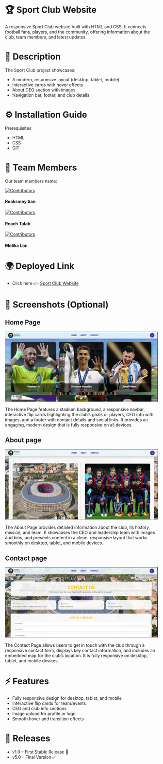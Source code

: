 # 🏆 Sport Club Website
A responsive Sport Club website built with HTML and CSS.
It connects football fans, players, and the community, offering information about the club, team members, and latest updates.

# 📖 Description
The Sport Club project showcases:
- A modern, responsive layout (desktop, tablet, mobile)
- Interactive cards with hover effects
- About CEO section with images
- Navigation bar, footer, and club details

# ⚙️ Installation Guide
Prerequisites
- HTML
- CSS
- GIT

# 👥 Team Members

Our team members name:

[![Contributors](https://contrib.rocks/image?repo=reaksmey27/readme)](https://github.com/reaksmey27/readme/graphs/contributors)
#### Reaksmey San
[![Contributors](https://contrib.rocks/image?repo=TalabReach/web-design)](https://github.com/TalabReach/web-design/graphs/contributors)
#### Reach Talab
[![Contributors](https://contrib.rocks/image?repo=Molika207/my-project)](https://github.com/Molika207/my-project/graphs/contributors)
#### Molika Lon

# 🌍 Deployed Link
- Click here 👉 [Sport Club Website](https://projectgit-group2.vercel.app/)


# 📸 Screenshots (Optional)
## Home Page
![Home Screenshot](/images/homePage/homePage.png)

The Home Page features a stadium background, a responsive navbar, interactive flip cards highlighting the club’s goals or players, CEO info with images, and a footer with contact details and social links. It provides an engaging, modern design that is fully responsive on all devices.
## About page
![About Screenshot](/images/aboutPage/aboutPage.png)

The About Page provides detailed information about the club, its history, mission, and team. It showcases the CEO and leadership team with images and bios, and presents content in a clean, responsive layout that works smoothly on desktop, tablet, and mobile devices.
## Contact page
![Contact Screenshot](/images/contactPage/contactPage.png)

The Contact Page allows users to get in touch with the club through a responsive contact form, displays key contact information, and includes an embedded map for the club’s location. It is fully responsive on desktop, tablet, and mobile devices.

# ⚡ Features
- Fully responsive design for desktop, tablet, and mobile
- Interactive flip cards for team/events
- CEO and club info sections
- Image upload for profile or logo
- Smooth hover and transition effects

# 📌 Releases

- v1.0 – First Stable Release 🎉
- v5.0 – Final Version ✅